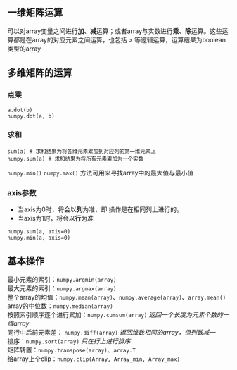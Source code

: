 ## 一维矩阵运算
可以对array变量之间进行**加**、**减**运算；或者array与实数进行**乘**、**除**运算。这些运算都是在array的对应元素之间运算，也包括 > 等逻辑运算，运算结果为boolean类型的array
## 多维矩阵的运算
### 点乘
```
a.dot(b)
numpy.dot(a, b)
```
### 求和
```
sum(a) # 求和结果为将各维元素累加到对应列的第一维元素上
numpy.sum(a) # 求和结果为将所有元素累加为一个实数
```
`numpy.min()` `numpy.max()` 方法可用来寻找array中的最大值与最小值
### axis参数
* 当axis为0时，将会以**列**为准，即 操作是在相同列上进行的。
* 当axis为1时，将会以**行**为准
```
numpy.sum(a, axis=0)
numpy.min(a, axis=0)
```
## 基本操作
最小元素的索引：`numpy.argmin(array)`  
最大元素的索引：`numpy.argmax(array)`  
整个array的均值：`numpy.mean(array)`、`numpy.average(array)`、`array.mean()`  
array的中位数：`numpy.median(array)`  
按照索引顺序逐个进行累加：`numpy.cumsum(array)` *返回一个长度为元素个数的一维array*  
同行中后前元素差： `numpy.diff(array)` *返回维数相同的array，但列数减一*  
排序：`numpy.sort(array)` *只在行上进行排序*  
矩阵转置：`numpy.transpose(array)`、`array.T`  
给array上个clip：`numpy.clip(Array, Array_min, Array_max)`  
